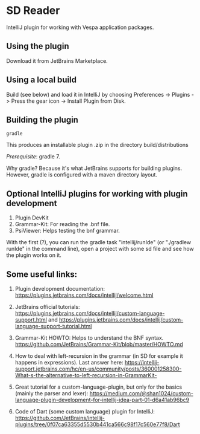 <!-- Copyright Yahoo. Licensed under the terms of the Apache 2.0 license. See LICENSE in the project root. -->

# SD Reader

IntelliJ plugin for working with Vespa application packages.

## Using the plugin

Download it from JetBrains Marketplace.

## Using a local build

Build (see below) and load it in IntelliJ by choosing 
Preferences -> Plugins -> Press the gear icon -> Install Plugin from Disk.

## Building the plugin

    gradle

This produces an installable plugin .zip in the directory build/distributions

*Prerequisite*: gradle 7.

Why gradle? Because it's what JetBrains supports for building plugins.
However, gradle is configured with a maven directory layout.

## Optional IntelliJ plugins for working with plugin development

1. Plugin DevKit 
2. Grammar-Kit: For reading the .bnf file.
3. PsiViewer: Helps testing the bnf grammar.

With the first (?), you can run the gradle task "intellij/runIde" (or "./gradlew runIde" in the command line), 
open a project with some sd file and see how the plugin works on it.


## Some useful links:

1. Plugin development documentation: https://plugins.jetbrains.com/docs/intellij/welcome.html

2. JetBrains official tutorials: https://plugins.jetbrains.com/docs/intellij/custom-language-support.html and
   https://plugins.jetbrains.com/docs/intellij/custom-language-support-tutorial.html
 
3. Grammar-Kit HOWTO: Helps to understand the BNF syntax.
   https://github.com/JetBrains/Grammar-Kit/blob/master/HOWTO.md

4. How to deal with left-recursion in the grammar (in SD for example it happens in expressions). Last answer here:
   https://intellij-support.jetbrains.com/hc/en-us/community/posts/360001258300-What-s-the-alternative-to-left-recursion-in-GrammarKit-

5. Great tutorial for a custom-language-plugin, but only for the basics (mainly the parser and lexer):
   https://medium.com/@shan1024/custom-language-plugin-development-for-intellij-idea-part-01-d6a41ab96bc9

6. Code of Dart (some custom language) plugin for IntelliJ:
   https://github.com/JetBrains/intellij-plugins/tree/0f07ca63355d5530b441ca566c98f17c560e77f8/Dart
